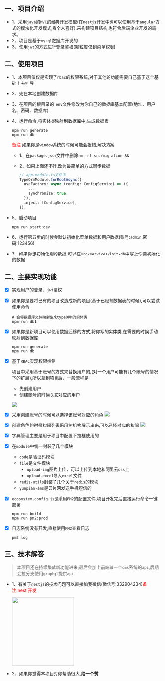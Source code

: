 ## 一、项目介绍

* 1、采用`java`的`MVC`的经典开发模型(在`nestjs`开发中也可以使用基于`angular`方式的模块化开发模式,看个人喜好),来构建项目结构,也符合后端企业开发的需求。
* 2、项目是基于`mysql`数据库开发的
* 3、使用`jwt`的方式进行登录鉴权(颗粒度仅到菜单权限)

## 二、使用项目

* 1、本项目仅仅是实现了`rbac`的权限系统,对于其他的功能需要自己基于这个基础上去扩展
* 2、先在本地创建数据库
* 3、在项目的根目录的`.env`文件修改为你自己的数据库基本配置(地址、用户名、密码、数据库)
* 4、运行命令,将实体类映射到数据库中,生成数据表

  ```shell
  npm run generate
  npm run db
  ```
  <font color="#f00">备注</font>
  如果你是`window`系统的时候可能会报错,解决方案
  
  * 1、在`package.json`文件中删除`rm -rf src/migration && `
  
  * 2、如果上面还不行,改为最简单的方式同步数据
  
    ```typescript
    // app.module.ts文件中
    TypeOrmModule.forRootAsync({
      useFactory: async (config: ConfigService) => ({
        ...
        synchronize: true,
      }),
      inject: [ConfigService],
    }),
    ```
* 5、启动项目

  ```shell
  npm run start:dev
  ```

* 6、运行第五步的时候会默认初始化菜单数据和用户数据(账号:`admin`,密码:123456)
* 7、如果你想初始化别的数据,可以在`src/services/init-db`中写上你要初始化的数据

## 二、主要实现功能

- [x] 实现用户的登录、`jwt`鉴权

- [x] 如果你是要将已有的项目改造成新的项目(基于已经有数据表的时候),可以尝试使用命令
  ```shell
  # 会将数据库文件映射生成typeORM的实体类
  npm run db1
  ```

- [x] 如果你是新项目可以使用数据迁移的方式,将你写的实体类,在需要的时候手动映射到数据库

  ```shell
  npm run generate
  npm run db
  ```

- [x] 基于`RBAC`实现权限控制

  项目中采用基于账号的方式来替换用户的,(对一个用户可能有几个账号的情况下的扩展),所以拿到项目后，一般流程是
  * 先创建用户
  * 创建账号的时候关联对应的用户

  ![](https://shuiping.oss-cn-shenzhen.aliyuncs.com/nest-mysql-api/access.png)

- [x] 采用创建账号的时候可以选择该账号对应的角色
  ![](https://shuiping.oss-cn-shenzhen.aliyuncs.com/nest-mysql-api/account.png)

- [x] 创建角色的时候权限列表采用树机构展示出来,可以选择对应的权限
  ![](https://shuiping.oss-cn-shenzhen.aliyuncs.com/nest-mysql-api/role.png)

- [x] 字典管理主要是用于项目中配置下拉框使用的

- [x] 在`module`中统一封装了几个模块
  * `code`是验证码模块
  * `file`是文件模块
    * `upload-img`图片上传，可以上传到本地和阿里云`oss`上
    * `upload-excel`导入`excel`文件
  * `redis-utils`封装了几个关于`redis`的模块
  * `yunpian-sms`是云片网发送手机短信的

- [x] `ecosystem.config.js`是采用`PM2`的配置文件,项目开发完后直接运行命令一键部署

  ```shell
  npm run build
  npm run pm2:prod
  ```

- [x] 日志系统没有开发,直接使用`PM2`查看日志

  ```shell
  pm2 log
  ```

## 三、技术解答

> 本项目还在持续集成新功能进来,最后会加上前端做一个`cms`系统的`api`,后期会拉分支使用`graphql`提供`api`

- 1、有关于`nestjs`的技术问题可以直接加我微信(微信号:332904234)<font color="#f00">备注:nest 开发</font>

  <img src="https://shuiping.oss-cn-shenzhen.aliyuncs.com/nest-mysql-api/wx.jpg" width="200" height="220" style="margin-left:0" />

- 2、如果你觉得本项目对你帮助很大,**给一个赞**
